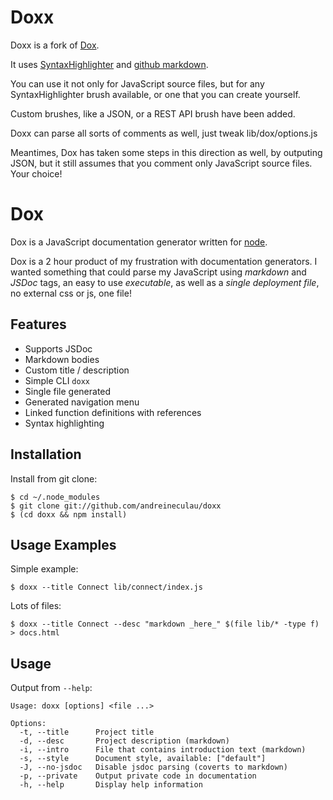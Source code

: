 # Doxx
 Doxx is a fork of [Dox](https://github.com/visionmedia/dox).

 It uses [SyntaxHighlighter](https://github.com/alexgorbatchev/SyntaxHighlighter)
 and [github markdown](https://github.com/isaacs/github-flavored-markdown).

 You can use it not only for JavaScript source files, but for any SyntaxHighlighter
 brush available, or one that you can create yourself.

 Custom brushes, like a JSON, or a REST API brush have been added.

 Doxx can parse all sorts of comments as well, just tweak lib/dox/options.js

 Meantimes, Dox has taken some steps in this direction as well, by outputing JSON,
 but it still assumes that you comment only JavaScript source files. Your choice!

# Dox
 Dox is a JavaScript documentation generator written for [node](http://nodejs.org).

 Dox is a 2 hour product of my frustration with documentation generators. I wanted
 something that could parse my JavaScript using _markdown_ and _JSDoc_ tags, an easy
 to use _executable_, as well as a _single deployment file_, no external css or js, one file!

## Features

  * Supports JSDoc
  * Markdown bodies
  * Custom title / description
  * Simple CLI `doxx`
  * Single file generated
  * Generated navigation menu
  * Linked function definitions with references
  * Syntax highlighting

## Installation

Install from git clone:

    $ cd ~/.node_modules
    $ git clone git://github.com/andreineculau/doxx
    $ (cd doxx && npm install)

## Usage Examples

Simple example:

    $ doxx --title Connect lib/connect/index.js

Lots of files:

    $ doxx --title Connect --desc "markdown _here_" $(file lib/* -type f) > docs.html

## Usage

Output from `--help`:

    Usage: doxx [options] <file ...>

	Options:
	  -t, --title      Project title
	  -d, --desc       Project description (markdown)
      -i, --intro      File that contains introduction text (markdown)
	  -s, --style      Document style, available: ["default"]
	  -J, --no-jsdoc   Disable jsdoc parsing (coverts to markdown)
	  -p, --private    Output private code in documentation
	  -h, --help       Display help information


